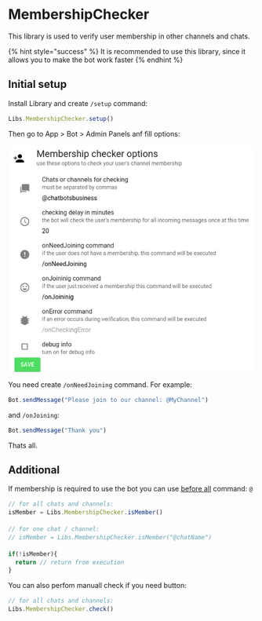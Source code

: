 # MembershipChecker

This library is used to verify user membership in other channels and chats.

{% hint style="success" %}
It is recommended to use this library, since it allows you to make the bot work faster
{% endhint %}

## Initial setup

Install Library and create `/setup` command: 

```javascript
Libs.MembershipChecker.setup()
```

Then go to App > Bot > Admin Panels anf fill options:

![](<../.gitbook/assets/image (68).png>)

You need create `/onNeedJoining` command. For example:

```javascript
Bot.sendMessage("Please join to our channel: @MyChannel")
```

and `/onJoining`:

```javascript
Bot.sendMessage("Thank you")
```

Thats all.

## Additional

If membership is required to use the bot you can use [before all](https://help.bots.business/scenarios-and-bjs/always-running-commands#beforeall-and-afterall-commands) command: `@`

```javascript
// for all chats and channels:
isMember = Libs.MembershipChecker.isMember()

// for one chat / channel:
// isMember = Libs.MembershipChecker.isMember("@chatName")

if(!isMember){
  return // return from execution
}

```

You can also perfom manuall check if you need button:

```javascript
// for all chats and channels:
Libs.MembershipChecker.check()
```
